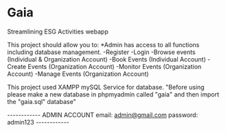 # Gaia
Streamlining ESG Activities webapp

This project should allow you to:
*Admin has access to all functions including database management.
-Register
-Login
-Browse events (Individual & Organization Account)
-Book Events (Individual Account)
-Create Events (Organization Account)
-Monitor Events (Organization Account)
-Manage Events (Organization Account)

This project used XAMPP mySQL Service for database.
"Before using please make a new database in phpmyadmin called "gaia" and then import the "gaia.sql" database"


*------------*
ADMIN ACCOUNT
email: admin@gmail.com
password: admin123
*------------*
